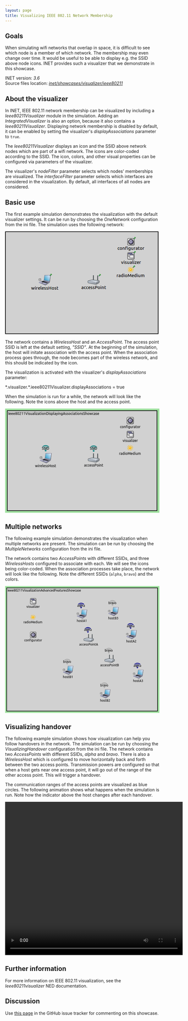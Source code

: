 ```yaml
---
layout: page
title: Visualizing IEEE 802.11 Network Membership
---
```


Goals
-----

When simulating wifi networks that overlap in space, it is difficult to
see which node is a member of which network. The membership may even
change over time. It would be useful to be able to display e.g. the SSID
above node icons. INET provides such a visualizer that we demonstrate in
this showcase.

INET version: <var>3.6</var><br>
Source files location: <a href="https://github.com/inet-framework/inet-showcases/tree/master/visualizer/ieee80211" target="_blank"><var>inet/showcases/visualizer/ieee80211</var></a>

About the visualizer
--------------------

In INET, IEEE 802.11 network membership can be visualized by including a
<var>Ieee80211Visualizer</var> module in the simulation. Adding an
<var>IntegratedVisualizer</var> is also an option, because it also
contains a <var>Ieee80211Visualizer</var>. Displaying network membership
is disabled by default, it can be enabled by setting the visualizer's
<var>displayAssociations</var> parameter to `true`.

The <var>Ieee80211Visualizer</var> displays an icon and the SSID above
network nodes which are part of a wifi network. The icons are
color-coded according to the SSID. The icon, colors, and other visual
properties can be configured via parameters of the visualizer.
<!--The icon is also displayed above nodes that create the networks, e.g. access points.-->
<!--Additionally, the icon indicates the signal strength present at the
location of a given node. TODO: how is it indicated? and how does it work?-->

The visualizer's <var>nodeFilter</var> parameter selects which nodes'
memberships are visualized. The <var>interfaceFilter</var> parameter
selects which interfaces are considered in the visualization. By
default, all interfaces of all nodes are considered.

Basic use
---------

The first example simulation demonstrates the visualization with the
default visualizer settings. It can be run by choosing the
<var>OneNetwork</var> configuration from the ini file. The simulation
uses the following network:

<img class="screen" src="simplenetwork.png">

The network contains a <var>WirelessHost</var> and an
<var>AccessPoint</var>. The access point SSID is left at the default
setting, <var>"SSID"</var>. At the beginning of the simulation, the host
will initate association with the access point. When the association
process goes through, the node becomes part of the wireless network, and
this should be indicated by the icon.

The visualization is activated with the visualizer's
<var>displayAssociations</var> parameter:

<p><div class="snippet">
*.visualizer.*.ieee80211Visualizer.displayAssociations = true
</div></p>

When the simulation is run for a while, the network will look like the
following. Note the icons above the host and the access point.

<img class="screen" src="displayassoc.png">

Multiple networks
-----------------

The following example simulation demonstrates the visualization when
multiple networks are present. The simulation can be run by choosing the
<var>MultipleNetworks</var> configuration from the ini file.

The network contains two <var>AccessPoints</var> with different SSIDs,
and three <var>WirelessHosts</var> configured to associate with each. We
will see the icons being color-coded. When the association processes
take place, the network will look like the following. Note the different
SSIDs (`alpha`, `bravo`) and the colors.

<img class="screen" src="advanced.png"> <!--
TODO
There are 2 wireless networks, with different colors.
The icon indicates signal strength. The node close to access point alpha has the strongest signal,
the node farther away from access point alpha has the second strongest.
The wall reduces the strength of the signal from access point bravo. It depends on distance as well.
So, A1 has 4 bars, A2 3 bars, B1 2 bars, B2 one bar. Or something like that.
-->

Visualizing handover
--------------------

The following example simulation shows how visualization can help you
follow handovers in the network. The simulation can be run by choosing
the <var>VisualizingHandover</var> configuration from the ini file. The
network contains two <var>AccessPoints</var> with different SSIDs,
<var>alpha</var> and <var>bravo</var>. There is also a
<var>WirelessHost</var> which is configured to move horizontally back
and forth between the two access points. Transmission powers are
configured so that when a host gets near one access point, it will go
out of the range of the other access point. This will trigger a
handover.

The communication ranges of the access points are visualized as blue
circles. The following animation shows what happens when the simulation
is run. Note how the indicator above the host changes after each
handover.

<video controls loop autoplay src="handover9.mp4" width="580" height="500" onclick="this.paused ? this.play() : this.pause();">
</video>

Further information
-------------------

For more information on IEEE 802.11 visualization, see the
<var>Ieee80211visualizer</var> NED documentation.

Discussion
----------

Use <a href="https://github.com/inet-framework/inet-showcases/issues/4" target="_blank">this page</a> 
in the GitHub issue tracker for commenting on this showcase.

